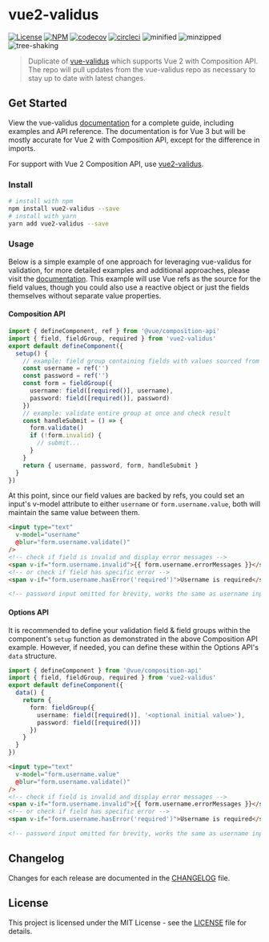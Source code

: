 # vue2-validus

[![License][license-image]][license-url]
[![NPM][npm-image]][npm-url]
[![codecov][codecov-image]][codecov-url]
[![circleci][circleci-image]][circleci-url]
![minified][minified-image]
![minzipped][minzipped-image]
![tree-shaking][tree-shaking-image]

> Duplicate of [vue-validus](https://github.com/dev-tavern/vue-validus) which supports Vue 2 with Composition API.  The repo will pull updates from the vue-validus repo as necessary to stay up to date with latest changes.

## Get Started

View the vue-validus [documentation](https://vue-validus.devtavern.com) for a complete guide, including examples and API reference.  The documentation is for Vue 3 but will be mostly accurate for Vue 2 with Composition API, except for the difference in imports.

For support with Vue 2 Composition API, use [vue2-validus](https://github.com/dev-tavern/vue2-validus).

### Install
```bash
# install with npm
npm install vue2-validus --save
# install with yarn
yarn add vue2-validus --save
```

### Usage

Below is a simple example of one approach for leveraging vue-validus for validation, for more detailed examples and additional approaches, please visit the [documentation](https://vue-validus.devtavern.com).  This example will use Vue refs as the source for the field values, though you could also use a reactive object or just the fields themselves without separate value properties.

#### Composition API

```typescript
import { defineComponent, ref } from '@vue/composition-api'
import { field, fieldGroup, required } from 'vue2-validus'
export default defineComponent({
  setup() {
    // example: field group containing fields with values sourced from refs
    const username = ref('')
    const password = ref('')
    const form = fieldGroup({
      username: field([required()], username),
      password: field([required()], password)
    })
    // example: validate entire group at once and check result
    const handleSubmit = () => {
      form.validate()
      if (!form.invalid) {
        // submit...
      }
    }
    return { username, password, form, handleSubmit }
  }
})
```
At this point, since our field values are backed by refs, you could set an input's v-model attribute to either `username` or `form.username.value`, both will maintain the same value between them.
```html
<input type="text"
  v-model="username"
  @blur="form.username.validate()"
/>
<!-- check if field is invalid and display error messages -->
<span v-if="form.username.invalid">{{ form.username.errorMessages }}</span>
<!-- or check if field has specific error -->
<span v-if="form.username.hasError('required')">Username is required</span>

<!-- password input omitted for brevity, works the same as username input -->
```

#### Options API

It is recommended to define your validation field & field groups within the component's `setup` function as demonstrated in the above Composition API example.  However, if needed, you can define these within the Options API's `data` structure.

```typescript
import { defineComponent } from '@vue/composition-api'
import { field, fieldGroup, required } from 'vue2-validus'
export default defineComponent({
  data() {
    return {
      form: fieldGroup({
        username: field([required()], '<optional initial value>'),
        password: field([required()])
      })
    }
  }
})
```
```html
<input type="text"
  v-model="form.username.value"
  @blur="form.username.validate()"
/>
<!-- check if field is invalid and display error messages -->
<span v-if="form.username.invalid">{{ form.username.errorMessages }}</span>
<!-- or check if field has specific error -->
<span v-if="form.username.hasError('required')">Username is required</span>

<!-- password input omitted for brevity, works the same as username input -->
```

## Changelog

Changes for each release are documented in the [CHANGELOG](CHANGELOG.md) file.

## License

This project is licensed under the MIT License - see the [LICENSE](LICENSE) file for details.

[npm-image]: https://img.shields.io/npm/v/vue2-validus.svg
[npm-url]: https://npmjs.org/package/vue2-validus
[license-image]: https://img.shields.io/badge/license-MIT-blue.svg
[license-url]: LICENSE
[codecov-image]: https://codecov.io/gh/dev-tavern/vue2-validus/branch/main/graph/badge.svg?token=IFCU4CBZWR
[codecov-url]: https://codecov.io/gh/dev-tavern/vue2-validus
[circleci-image]: https://circleci.com/gh/dev-tavern/vue2-validus.svg?style=svg
[circleci-url]: https://circleci.com/gh/dev-tavern/vue2-validus
[minified-image]: https://badgen.net/bundlephobia/min/vue2-validus
[minzipped-image]: https://badgen.net/bundlephobia/minzip/vue2-validus
[tree-shaking-image]: https://badgen.net/bundlephobia/tree-shaking/vue2-validus

